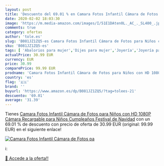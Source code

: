 ```yaml
---
layout: post
title: 'Descuento del 69.01 % en Camara Fotos Infantil Cámara de Fotos pa'
date: 2020-02-02 18:03:30
image: 'https://m.media-amazon.com/images/I/51E1DAten0L._AC_._SL400_.jpg'
comments: true
category: ofertas
author: 'tole.es'
slug: 'B081JZ1ZQ5-es Camara Fotos Infantil Cámara de Fotos para Niños con HD...'
sku: 'B081JZ1ZQ5-es'
tags: [ 'Abalorios para mujer','Dijes para mujer','Joyería','Joyería para mujer','navidad', ]
actualPrice: 30.99 EUR
currency: EUR
price: 30.99
comparePrice: 99.99 EUR
prodname: 'Camara Fotos Infantil Cámara de Fotos para Niños con HD 1080P Cámara Recargable para Niños Cumpleaños Festival de Navidad'
country: 'es'
flag: '🇪🇸'
brand: ''
buyurl: 'https://www.amazon.es/dp/B081JZ1ZQ5/?tag=tolees-21'
descuento: '69.01'
average: '31.39'
---
```


Tienes [Camara Fotos Infantil Cámara de Fotos para Niños con HD 1080P Cámara Recargable para Niños Cumpleaños Festival de Navidad](https://www.amazon.es/dp/B081JZ1ZQ5/?tag=tolees-21) con un 69.01 % de descuento con precio de oferta de 30.99 EUR (original: 99.99 EUR) en el siguiente enlace!

[![Camara Fotos Infantil Cámara de Fotos pa](https://m.media-amazon.com/images/I/51E1DAten0L._AC_._SL400_.jpg)](https://www.amazon.es/dp/B081JZ1ZQ5/?tag=tolees-21)

ℹ️:


[🛒 Accede a la oferta!!](https://www.amazon.es/dp/B081JZ1ZQ5/?tag=tolees-21)
